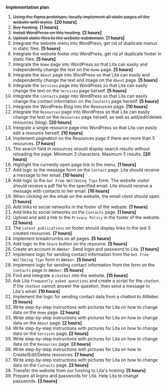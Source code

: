 **Implementation plan**

1. ~~Using the figma prototype, locally implement all static pages of the website with styles~~. **[20 hours]**
2. ~~Buy hosting~~. **[1 hours]**
3. ~~Install WordPress on this hosting~~. **[2 hours]**
4. ~~Upload static files to the website subdomain~~. **[1 hours]**
5. Integrate the website menu into WordPress, get rid of duplicate menus in static files. **[5 hours]**
6. Integrate the website footer into WordPress, get rid of duplicate footer in static files. **[5 hours]**
7. Integrate the `Home` page into WordPress so that Lita can easily and independently change the text on the `Home` page. **[5 hours]**
8. Integrate the `About` page into WordPress so that Lita can easily and independently change the text and image on the `About` page. **[5 hours]**
9. Integrate the `Services` page into WordPress so that Lita can easily change the text on the `Services` page herself. **[5 hours]**
10. Integrate the `Contacts` page into WordPress so that Lita can easily change the contact information on the `Contacts` page herself. **[5 hours]**
11. Integrate the WordPress Blog into the Resources page. **[10 hours]**
12. Integrate the `Resources` page into WordPress so that Lita can easily change the text on the `Resources` page herself, as well as add/edit/delete resources (blog). **[20 hours]**
13. Integrate a single resource page into WordPress so that Lita can easily edit a resource herself. **[10 hours]**
14. Implement pagination on the Resources page if there are more than 5 resources. **[7 hours]**
15. The search field in resources should display search results without reloading the page. Minimum 3 characters. Maximum 5 results. **[20 hours]**
16. Highlight the currently open page link in the menu. **[1 hours]**
17. Add logic to the message form on the `Contact` page. Lita should receive a message to her email. **[10 hours]**
18. Add logic to the `Get Free Wellbeing Tips` form. The website visitor should receive a pdf file to the specified email. Lita should receive a message with contacts to her email. **[10 hours]**
19. When clicking on the email on the website, the email client should open. **[1 hours]**
20. Add links to social networks in the footer of the website. **[1 hours]**
21. Add links to social networks on the `Contacts` page. **[1 hours]**
22. Upload and add a link to the `Privacy Policy` in the footer of the website. **[2 hours]**
23. The `Latest publications` on footer should display links to the last 5 created resources. **[7 hours]**
24. Implement breadcrumbs on all pages. **[5 hours]**
25. Add logic to the `Share` button on the resource. **[5 hours]**
26. Create an account in `AWeber`. Send login and password to Lita. **[1 hours]**
27. Implement logic for sending contact information from the `Get Free Wellbeing Tips` form in `AWeber`. **[5 hours]**
28. Implement logic for sending contact information from the form on the `Contacts` page in `AWeber`. **[5 hours]**
29. Find and integrate a `chatbot` into the website. **[15 hours]**
30. Ask Lita `frequently asked questions` and create a script for the `chatbot`. If the `chatbot` cannot answer the question, then send a message to Lita's email. **[10 hours]**
31. Implement the logic for sending contact data from a chatbot to AWeber. **[5 hours]**
32. Write step-by-step instructions with pictures for Lita on how to change data on the `Home` page. **[2 hours]**
33. Write step-by-step instructions with pictures for Lita on how to change data on the `About` page. **[2 hours]**
34. Write step-by-step instructions with pictures for Lita on how to change data on the `Services` page. **[2 hours]**
35. Write step-by-step instructions with pictures for Lita on how to change data on the `Resources` page. **[3 hours]**
36. Write step-by-step instructions with pictures for Lita on how to Create/Edit/Delete resources. **[7 hours]**
37. Write step-by-step instructions with pictures for Lita on how to change data on the `Contacts` page. **[3 hours]**
38. Transfer the website from our hosting to Lita's hosting. **[5 hours]**
39. Prepare all logins and passwords for Lita. Help Lita to change passwords. **[3 hours]**